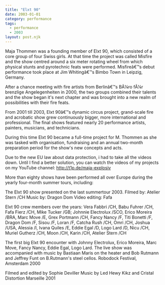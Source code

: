 ```yaml
---
title: "Elxt 90"
date: 2003-01-01
category: performance
tags:
  - performance
  - 2003
layout: post.njk
---
```


Maja Thommen was a founding member of Elxt 90, which consisted of a core group 
of four Swiss girls. At that time the project was called Misfire and the show centred around 
a six meter rotating wheel from which physical stunts and pyrotechnic feats were performed.
Misfireâ€™s debut performance took place at Jim Whitingâ€™s Bimbo Town in Leipzig, Germany.

After a chance meeting with fire artists from Berlinâ€™s BÃ¼ro fÃ¼r brenzlige Angelegenheiten 
in 2000, the two groups combined their talents and the show began it's next chapter and 
was brought into a new realm of possibilities with their fire feats.

From 2001 till 2003, Elxt 90â€™s dynamic circus project, grand-scale fire and acrobatic show 
grew continuously bigger, more international and professional. The final shows featured 
nearly 20 performance artists, painters, musicians, and technicians.

During this time Elxt 90 became a full-time project for M. Thommen as she was tasked with 
organisation, fundraising and an annual two-month preparation period for the show's new 
concepts and acts.

Due to the new EU law about data protection, i had to take all the videos down. Until I find a 
better solution, you can watch the videos of my projects on my YouTube channel: 
http://t1p.de/maja-explosiv

More than eighty shows have been performed all over Europe during the yearly four-month 
summer tours, including:

The Elxt 90 show presented on the last summertour 2003.
Filmed by: Atelier Stern /CH
Music by: Dragon Dom
Video editing: Fafa

Elxt 90 crew members over the years: 
Vera Fabbri /CH, Babu Fuhrer /CH, Fafa Fierz /CH, Mike Tucker /GB; Johnnie Electrolux /SCO, 
Erico Moreira /BRA, Marc Move /E, Grex Portmann /CH, Fancy Nancy /F, Titi Bonetti /F, 
Dragon Dom /F, Sisou /F, Loran /F, Catcha Rush /CH, Omri /CH, Joshua /USA, Alessia /I, 
Ivana Quiles /E, Eddie Egal /D, Logo Lard /D, Nicu /CH, Muriel Gutherz /CH, Moon /CH, 
Karin /CH, Atelier Stern /CH

The first big Elxt 90 encounter with Johnny Electrolux, Erico Moreira, Marc Move, 
Fancy Nancy, Eddie Egal, Logo Lard. 
The live show was accompanied with music by Bastiaan Maris on the heater and 
Bob Rutmann and Jeffrey Funt on B.Rutmann's steel cellos. 
Robodock Festival, Amsterdam 2000

Filmed and edited by Sophie Deviller
Music by Led Hewy Kikz and Cristal Distortion
Marseille 2001

<!-- Images to be added -->


<!-- 
Source: TYPO3 page UID 926
Category: performance
-->
